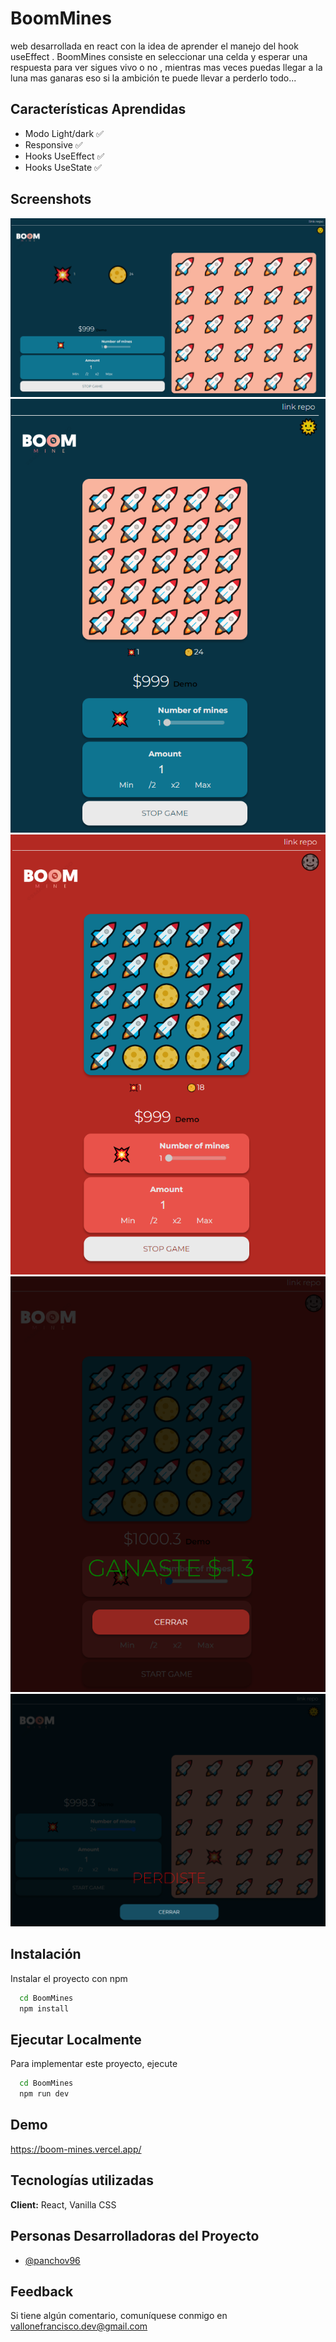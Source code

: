
# BoomMines

web desarrollada en react con la idea de aprender el manejo del hook useEffect . BoomMines consiste en seleccionar una celda y esperar una respuesta para ver sigues vivo o no , mientras mas veces puedas llegar a la luna mas ganaras eso si la ambición te puede llevar a perderlo todo...

## Características Aprendidas

- Modo Light/dark ✅
- Responsive ✅
- Hooks UseEffect ✅
- Hooks UseState ✅

## Screenshots

![App Screenshot](https://github.com/PANCHOv96/BoomMines/blob/main/src/assets/BoomMine.png)
![App Screenshot](https://github.com/PANCHOv96/BoomMines/blob/main/src/assets/BoomMine2.png)
![App Screenshot](https://github.com/PANCHOv96/BoomMines/blob/main/src/assets/BoomMine3.png)
![App Screenshot](https://github.com/PANCHOv96/BoomMines/blob/main/src/assets/BoomMine4.png)
![App Screenshot](https://github.com/PANCHOv96/BoomMines/blob/main/src/assets/BoomMine5.png)

## Instalación 

Instalar el proyecto con npm

```bash
  cd BoomMines
  npm install 
```
    
## Ejecutar Localmente

Para implementar este proyecto, ejecute

```bash
  cd BoomMines
  npm run dev
```
## Demo

https://boom-mines.vercel.app/


## Tecnologías utilizadas

**Client:** React, Vanilla CSS

## Personas Desarrolladoras del Proyecto

- [@panchov96](https://github.com/PANCHOv96)

## Feedback

Si tiene algún comentario, comuníquese conmigo en vallonefrancisco.dev@gmail.com

